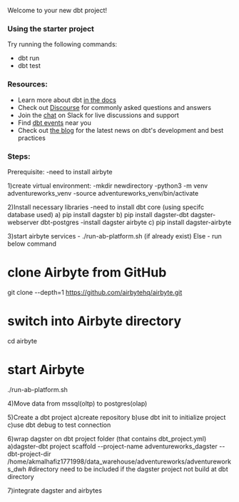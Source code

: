 Welcome to your new dbt project!

### Using the starter project

Try running the following commands:
- dbt run
- dbt test


### Resources:
- Learn more about dbt [in the docs](https://docs.getdbt.com/docs/introduction)
- Check out [Discourse](https://discourse.getdbt.com/) for commonly asked questions and answers
- Join the [chat](https://community.getdbt.com/) on Slack for live discussions and support
- Find [dbt events](https://events.getdbt.com) near you
- Check out [the blog](https://blog.getdbt.com/) for the latest news on dbt's development and best practices

### Steps:
Prerequisite: 
-need to install airbyte

1)create virtual environment:
-mkdir newdirectory
-python3 -m venv adventureworks_venv
-source adventureworks_venv/bin/activate

2)Install necessary libraries 
-need to install dbt core (using specifc database used)
	a) pip install dagster
	b) pip install dagster-dbt dagster-webserver dbt-postgres
-install dagster airbyte
	c) pip install dagster-airbyte

3)start airbyte services -  ./run-ab-platform.sh  (if already exist)
Else - run below command
# clone Airbyte from GitHub
git clone --depth=1 https://github.com/airbytehq/airbyte.git

# switch into Airbyte directory
cd airbyte

# start Airbyte
./run-ab-platform.sh

4)Move data from mssql(oltp) to postgres(olap)

5)Create a dbt project
a)create repository
b)use dbt init to initialize project
c)use dbt debug to test connection

6)wrap dagster on dbt project folder (that contains dbt_project.yml)
a)dagster-dbt project scaffold --project-name adventureworks_dagster --dbt-project-dir /home/akmalhafiz1771998/data_warehouse/adventureworks/adventureworks_dwh                        #directory need to be included if the dagster project not build at dbt directory

7)integrate dagster and airbytes